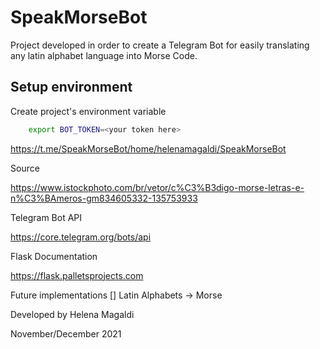 # SpeakMorseBot
Project developed in order to create a Telegram Bot for easily translating any latin alphabet language into Morse Code.

## Setup environment

Create project's environment variable

```bash
    export BOT_TOKEN=<your token here>
```

https://t.me/SpeakMorseBot/home/helenamagaldi/SpeakMorseBot


Source

 https://www.istockphoto.com/br/vetor/c%C3%B3digo-morse-letras-e-n%C3%BAmeros-gm834605332-135753933


Telegram Bot API

https://core.telegram.org/bots/api


Flask Documentation

https://flask.palletsprojects.com


Future implementations
[] Latin Alphabets -> Morse


Developed by Helena Magaldi

November/December 2021
